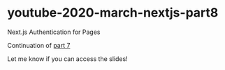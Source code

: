 # youtube-2020-march-nextjs-part8
Next.js Authentication for Pages

Continuation of [part 7](https://github.com/bmvantunes/youtube-2020-march-nextjs-part7)

Let me know if you can access the slides!
